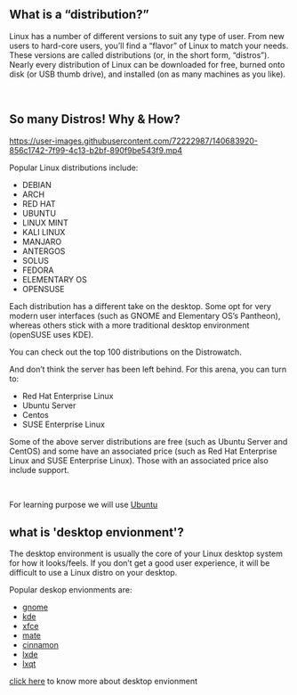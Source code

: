 ## What is a “distribution?”

Linux has a number of different versions to suit any type of user. From new users to hard-core users, you’ll find a “flavor” of Linux to match your needs. These versions are called distributions (or, in the short form, “distros”). Nearly every distribution of Linux can be downloaded for free, burned onto disk (or USB thumb drive), and installed (on as many machines as you like).

<br>

## So many Distros! Why & How?

https://user-images.githubusercontent.com/72222987/140683920-856c1742-7f99-4c13-b2bf-890f9be543f9.mp4



Popular Linux distributions include:

   - DEBIAN
   - ARCH
   - RED HAT
   - UBUNTU
   - LINUX MINT
   - KALI LINUX
   - MANJARO
   - ANTERGOS
   - SOLUS
   - FEDORA
   - ELEMENTARY OS
   - OPENSUSE

Each distribution has a different take on the desktop. Some opt for very modern user interfaces (such as GNOME and Elementary OS’s Pantheon), whereas others stick with a more traditional desktop environment (openSUSE uses KDE).

You can check out the top 100 distributions on the Distrowatch.

And don’t think the server has been left behind. For this arena, you can turn to:

   - Red Hat Enterprise Linux
   - Ubuntu Server
   - Centos
   - SUSE Enterprise Linux

Some of the above server distributions are free (such as Ubuntu Server and CentOS) and some have an associated price (such as Red Hat Enterprise Linux and SUSE Enterprise Linux). Those with an associated price also include support.

<br>

For learning purpose we will use [Ubuntu](www.ubuntu.com)


## what is 'desktop envionment'?

The desktop environment is usually the core of your Linux desktop system for how it looks/feels. If you don’t get a good user experience, it will be difficult to use a Linux distro on your desktop.

Popular deskop envionments are:

- [gnome]()
- [kde]()
- [xfce]()
- [mate]()
- [cinnamon]()
- [lxde]()
- [lxqt]()

[click here](https://en.wikipedia.org/wiki/Desktop_environment) to know more about desktop envionment

